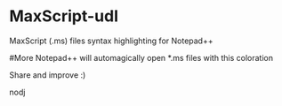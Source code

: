 # MaxScript-udl
 MaxScript (.ms) files syntax highlighting for Notepad++

#More
Notepad++ will automagically open *.ms files with this coloration

Share and improve :)

nodj
